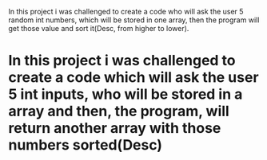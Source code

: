 In this project i was challenged to create a code who will ask the user 5 random int numbers, which will  be stored in one array, then the program will get those value and sort it(Desc, from higher to lower).
# In this project i was challenged to create a code which will ask the user 5 int inputs, who will be stored in a array and then, the program, will return another array with those numbers sorted(Desc)
